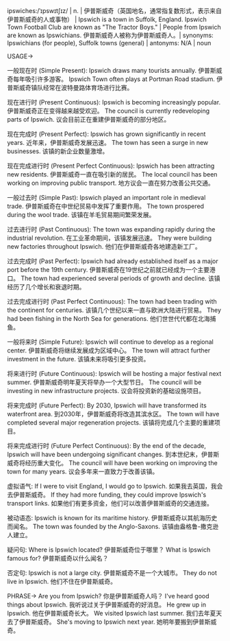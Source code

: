 ipswiches:/ˈɪpswɪtʃɪz/ | n. | 伊普斯威奇（英国地名，通常指复数形式，表示来自伊普斯威奇的人或事物） | Ipswich is a town in Suffolk, England. Ipswich Town Football Club are known as "The Tractor Boys." |  People from Ipswich are known as Ipswichians.  伊普斯威奇人被称为伊普斯威奇人。| synonyms:  Ipswichians (for people), Suffolk towns (general) | antonyms: N/A | noun


USAGE->

一般现在时 (Simple Present):
Ipswich draws many tourists annually. 伊普斯威奇每年吸引许多游客。
Ipswich Town often plays at Portman Road stadium. 伊普斯威奇镇队经常在波特曼路体育场进行比赛。

现在进行时 (Present Continuous):
Ipswich is becoming increasingly popular. 伊普斯威奇正在变得越来越受欢迎。
The council is currently redeveloping parts of Ipswich.  议会目前正在重建伊普斯威奇的部分地区。


现在完成时 (Present Perfect):
Ipswich has grown significantly in recent years.  近年来，伊普斯威奇发展迅速。
The town has seen a surge in new businesses.  该镇的新企业数量激增。

现在完成进行时 (Present Perfect Continuous):
Ipswich has been attracting new residents. 伊普斯威奇一直在吸引新的居民。
The local council has been working on improving public transport. 地方议会一直在努力改善公共交通。

一般过去时 (Simple Past):
Ipswich played an important role in medieval trade.  伊普斯威奇在中世纪贸易中发挥了重要作用。
The town prospered during the wool trade.  该镇在羊毛贸易期间繁荣发展。


过去进行时 (Past Continuous):
The town was expanding rapidly during the industrial revolution.  在工业革命期间，该镇发展迅速。
They were building new factories throughout Ipswich.  他们在伊普斯威奇各地建造新工厂。

过去完成时 (Past Perfect):
Ipswich had already established itself as a major port before the 19th century. 伊普斯威奇在19世纪之前就已经成为一个主要港口。
The town had experienced several periods of growth and decline.  该镇经历了几个增长和衰退时期。


过去完成进行时 (Past Perfect Continuous):
The town had been trading with the continent for centuries.  该镇几个世纪以来一直与欧洲大陆进行贸易。
They had been fishing in the North Sea for generations.  他们世世代代都在北海捕鱼。

一般将来时 (Simple Future):
Ipswich will continue to develop as a regional center. 伊普斯威奇将继续发展成为区域中心。
The town will attract further investment in the future.  该镇未来将吸引更多投资。


将来进行时 (Future Continuous):
Ipswich will be hosting a major festival next summer. 伊普斯威奇明年夏天将举办一个大型节日。
The council will be investing in new infrastructure projects. 议会将投资新的基础设施项目。


将来完成时 (Future Perfect):
By 2030, Ipswich will have transformed its waterfront area. 到2030年，伊普斯威奇将改造其滨水区。
The town will have completed several major regeneration projects.  该镇将完成几个主要的重建项目。

将来完成进行时 (Future Perfect Continuous):
By the end of the decade, Ipswich will have been undergoing significant changes. 到本世纪末，伊普斯威奇将经历重大变化。
The council will have been working on improving the town for many years.  议会多年来一直致力于改善该镇。

虚拟语气:
If I were to visit England, I would go to Ipswich. 如果我去英国，我会去伊普斯威奇。
If they had more funding, they could improve Ipswich's transport links. 如果他们有更多资金，他们可以改善伊普斯威奇的交通连接。

被动语态:
Ipswich is known for its maritime history. 伊普斯威奇以其航海历史而闻名。
The town was founded by the Anglo-Saxons.  该镇由盎格鲁-撒克逊人建立。

疑问句:
Where is Ipswich located? 伊普斯威奇位于哪里？
What is Ipswich famous for? 伊普斯威奇以什么闻名？

否定句:
Ipswich is not a large city. 伊普斯威奇不是一个大城市。
They do not live in Ipswich.  他们不住在伊普斯威奇。



PHRASE->
Are you from Ipswich? 你是伊普斯威奇人吗？
I've heard good things about Ipswich. 我听说过关于伊普斯威奇的好消息。
He grew up in Ipswich. 他在伊普斯威奇长大。
We visited Ipswich last summer. 我们去年夏天去了伊普斯威奇。
She's moving to Ipswich next year. 她明年要搬到伊普斯威奇。

